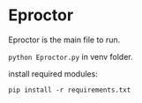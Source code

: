 # Eproctor

Eproctor is the main file to run.

`python Eproctor.py` in venv folder.

install required modules:

`pip install -r requirements.txt`
